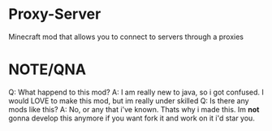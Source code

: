 # Proxy-Server
Minecraft mod that allows you to connect to servers through a proxies
# NOTE/QNA
Q: What happend to this mod?
A: I am really new to java, so i got confused. I would LOVE to make this mod, but im really under skilled
Q: Is there any mods like this?
A: No, or any that i've known. Thats why i made this.
Im **not** gonna develop this anymore if you want fork it and work on it i'd star you.
